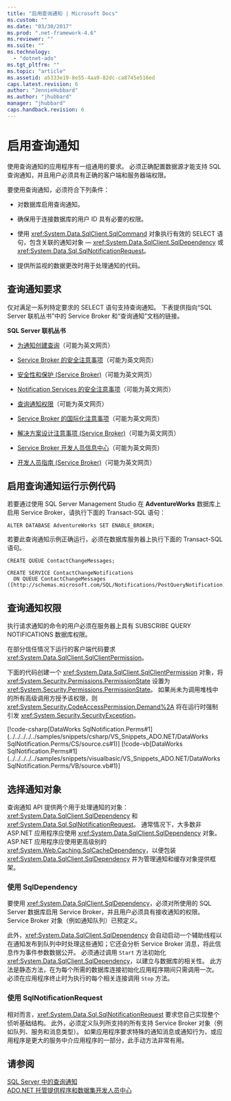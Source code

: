 ```yaml
---
title: "启用查询通知 | Microsoft Docs"
ms.custom: ""
ms.date: "03/30/2017"
ms.prod: ".net-framework-4.6"
ms.reviewer: ""
ms.suite: ""
ms.technology: 
  - "dotnet-ado"
ms.tgt_pltfrm: ""
ms.topic: "article"
ms.assetid: a5333e19-8e55-4aa9-82dc-ca8745e516ed
caps.latest.revision: 6
author: "JennieHubbard"
ms.author: "jhubbard"
manager: "jhubbard"
caps.handback.revision: 6
---
```

# 启用查询通知
使用查询通知的应用程序有一组通用的要求。  必须正确配置数据源才能支持 SQL 查询通知，并且用户必须具有正确的客户端和服务器端权限。  
  
 要使用查询通知，必须符合下列条件：  
  
-   对数据库启用查询通知。  
  
-   确保用于连接数据库的用户 ID 具有必要的权限。  
  
-   使用 <xref:System.Data.SqlClient.SqlCommand> 对象执行有效的 SELECT 语句，包含关联的通知对象 — <xref:System.Data.SqlClient.SqlDependency> 或 <xref:System.Data.Sql.SqlNotificationRequest>。  
  
-   提供所监视的数据更改时用于处理通知的代码。  
  
## 查询通知要求  
 仅对满足一系列特定要求的 SELECT 语句支持查询通知。  下表提供指向“SQL Server 联机丛书”中的 Service Broker 和“查询通知”文档的链接。  
  
 **SQL Server 联机丛书**  
  
-   [为通知创建查询](http://msdn.microsoft.com/library/ms181122.aspx)（可能为英文网页）  
  
-   [Service Broker 的安全注意事项](http://msdn.microsoft.com/library/ms166059.aspx)（可能为英文网页）  
  
-   [安全性和保护 \(Service Broker\)](http://msdn.microsoft.com/library/bb522911.aspx)（可能为英文网页）  
  
-   [Notification Services 的安全注意事项](http://msdn.microsoft.com/library/ms172604.aspx)（可能为英文网页）  
  
-   [查询通知权限](http://msdn.microsoft.com/library/ms188311.aspx)（可能为英文网页）  
  
-   [Service Broker 的国际化注意事项](http://msdn.microsoft.com/library/ms166028.aspx)（可能为英文网页）  
  
-   [解决方案设计注意事项 \(Service Broker\)](http://msdn.microsoft.com/library/bb522899.aspx)（可能为英文网页）  
  
-   [Service Broker 开发人员信息中心](http://msdn.microsoft.com/library/ms166100.aspx)（可能为英文网页）  
  
-   [开发人员指南 \(Service Broker\)](http://msdn.microsoft.com/library/bb522908.aspx)（可能为英文网页）  
  
## 启用查询通知运行示例代码  
 若要通过使用 SQL Server Management Studio 在 **AdventureWorks** 数据库上启用 Service Broker，请执行下面的 Transact\-SQL 语句：  
  
 `ALTER DATABASE AdventureWorks SET ENABLE_BROKER;`  
  
 若要此查询通知示例正确运行，必须在数据库服务器上执行下面的 Transact\-SQL 语句。  
  
```  
CREATE QUEUE ContactChangeMessages;  
  
CREATE SERVICE ContactChangeNotifications  
  ON QUEUE ContactChangeMessages  
([http://schemas.microsoft.com/SQL/Notifications/PostQueryNotification]);  
```  
  
## 查询通知权限  
 执行请求通知的命令的用户必须在服务器上具有 SUBSCRIBE QUERY NOTIFICATIONS 数据库权限。  
  
 在部分信任情况下运行的客户端代码要求 <xref:System.Data.SqlClient.SqlClientPermission>。  
  
 下面的代码创建一个 <xref:System.Data.SqlClient.SqlClientPermission> 对象，将 <xref:System.Security.Permissions.PermissionState> 设置为 <xref:System.Security.Permissions.PermissionState>。  如果尚未为调用堆栈中的所有高级调用方授予该权限，则 <xref:System.Security.CodeAccessPermission.Demand%2A> 将在运行时强制引发 <xref:System.Security.SecurityException>。  
  
 [!code-csharp[DataWorks SqlNotification.Perms#1](../../../../../samples/snippets/csharp/VS_Snippets_ADO.NET/DataWorks SqlNotification.Perms/CS/source.cs#1)]
 [!code-vb[DataWorks SqlNotification.Perms#1](../../../../../samples/snippets/visualbasic/VS_Snippets_ADO.NET/DataWorks SqlNotification.Perms/VB/source.vb#1)]  
  
## 选择通知对象  
 查询通知 API 提供两个用于处理通知的对象：<xref:System.Data.SqlClient.SqlDependency> 和 <xref:System.Data.Sql.SqlNotificationRequest>。  通常情况下，大多数非 ASP.NET 应用程序应使用 <xref:System.Data.SqlClient.SqlDependency> 对象。  ASP.NET 应用程序应使用更高级别的 <xref:System.Web.Caching.SqlCacheDependency>，以便包装 <xref:System.Data.SqlClient.SqlDependency> 并为管理通知和缓存对象提供框架。  
  
### 使用 SqlDependency  
 要使用 <xref:System.Data.SqlClient.SqlDependency>，必须对所使用的 SQL Server 数据库启用 Service Broker，并且用户必须具有接收通知的权限。  Service Broker 对象（例如通知队列）已预定义。  
  
 此外，<xref:System.Data.SqlClient.SqlDependency> 会自动启动一个辅助线程以在通知发布到队列中时处理这些通知；它还会分析 Service Broker 消息，将此信息作为事件参数数据公开。  必须通过调用 `Start` 方法初始化 <xref:System.Data.SqlClient.SqlDependency>，以建立与数据库的相关性。  此方法是静态方法，在为每个所需的数据库连接初始化应用程序期间只需调用一次。  必须在应用程序终止时为执行的每个相关连接调用 `Stop` 方法。  
  
### 使用 SqlNotificationRequest  
 相对而言，<xref:System.Data.Sql.SqlNotificationRequest> 要求您自己实现整个侦听基础结构。  此外，必须定义队列所支持的所有支持 Service Broker 对象（例如队列、服务和消息类型）。  如果应用程序要求特殊的通知消息或通知行为，或应用程序是更大的服务中介应用程序的一部分，此手动方法非常有用。  
  
## 请参阅  
 [SQL Server 中的查询通知](../../../../../docs/framework/data/adonet/sql/query-notifications-in-sql-server.md)   
 [ADO.NET 托管提供程序和数据集开发人员中心](http://go.microsoft.com/fwlink/?LinkId=217917)
